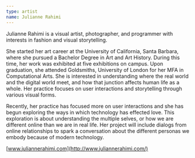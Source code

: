 ```yaml
---
type: artist
name: Julianne Rahimi
---
```


Julianne Rahimi is a visual artist, photographer, and programmer with interests in fashion and visual storytelling.

She started her art career at the University of California, Santa Barbara, where she pursued a Bachelor Degree in Art and Art History. During this time, her work was exhibited at five exhibitions on campus. Upon graduation, she attended Goldsmiths, University of London for her MFA in Computational Arts. She is interested in understanding where the real world and the digital world meet, and how that junction affects human life as a whole. Her practice focuses on user interactions and storytelling through various visual forms.

Recently, her practice has focused more on user interactions and she has begun exploring the ways in which technology has effected love. This exploration is about understanding the multiple selves, or how we are different online than we are in real life. Her project will include dialogs from online relationships to spark a conversation about the different personas we embody because of modern technology.

[www.juliannerahimi.com](http://www.juliannerahimi.com/)
